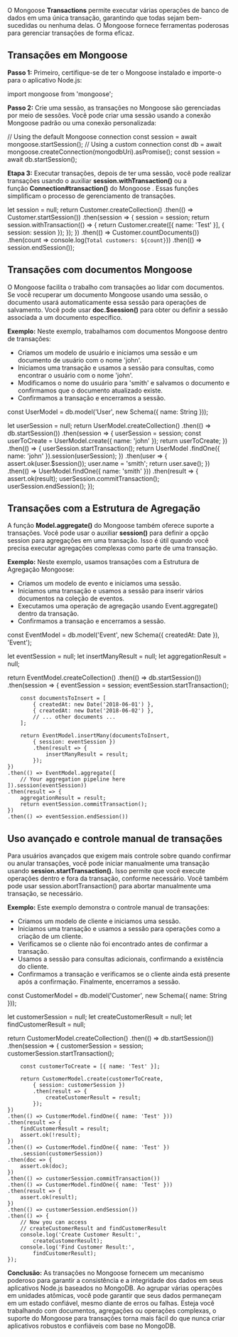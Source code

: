 O Mongoose **Transactions** permite executar várias operações de banco de dados em uma única transação, garantindo que todas sejam bem-sucedidas ou nenhuma delas. O Mongoose fornece ferramentas poderosas para gerenciar transações de forma eficaz.

## Transações em Mongoose

**Passo 1:** Primeiro, certifique-se de ter o Mongoose instalado e importe-o para o aplicativo Node.js:

import mongoose from 'mongoose';

**Passo 2:** Crie uma sessão, as transações no Mongoose são gerenciadas por meio de sessões. Você pode criar uma sessão usando a conexão Mongoose padrão ou uma conexão personalizada:

// Using the default Mongoose connection
const session = await mongoose.startSession();
// Using a custom connection
const db = await mongoose.createConnection(mongodbUri).asPromise();
const session = await db.startSession();

**Etapa 3:** Executar transações, depois de ter uma sessão, você pode realizar transações usando o auxiliar **session.withTransaction()** ou a função **Connection#transaction()** do Mongoose . Essas funções simplificam o processo de gerenciamento de transações.

let session = null;
return Customer.createCollection()
    .then(() => Customer.startSession())
    .then(session => {
        session = session;
        return session.withTransaction(() => {
            return Customer.create([{ name: 'Test' }], { session: session });
        });
    })
    .then(() => Customer.countDocuments())
    .then(count => console.log(`Total customers: ${count}`))
    .then(() => session.endSession());

## Transações com documentos Mongoose

O Mongoose facilita o trabalho com transações ao lidar com documentos. Se você recuperar um documento Mongoose usando uma sessão, o documento usará automaticamente essa sessão para operações de salvamento. Você pode usar **doc.$session()** para obter ou definir a sessão associada a um documento específico.

**Exemplo:** Neste exemplo, trabalhamos com documentos Mongoose dentro de transações:

- Criamos um modelo de usuário e iniciamos uma sessão e um documento de usuário com o nome 'john'.
- Iniciamos uma transação e usamos a sessão para consultas, como encontrar o usuário com o nome 'john'.
- Modificamos o nome do usuário para 'smith' e salvamos o documento e confirmamos que o documento atualizado existe.
- Confirmamos a transação e encerramos a sessão.

const UserModel = 
    db.model('User', new Schema({ name: String }));

let userSession = null;
return UserModel.createCollection()
    .then(() => db.startSession())
    .then(session => {
        userSession = session;
        const userToCreate = 
            UserModel.create({ name: 'john' });
        return userToCreate;
    })
    .then(() => {
        userSession.startTransaction();
        return UserModel
            .findOne({ name: 'john' }).session(userSession);
    })
    .then(user => {
        assert.ok(user.$session());
        user.name = 'smith';
        return user.save();
    })
    .then(() => UserModel.findOne({ name: 'smith' }))
    .then(result => {
        assert.ok(result);
        userSession.commitTransaction();
        userSession.endSession();
    });

## Transações com a Estrutura de Agregação

A função **Model.aggregate()** do Mongoose também oferece suporte a transações. Você pode usar o auxiliar **session()** para definir a opção session para agregações em uma transação. Isso é útil quando você precisa executar agregações complexas como parte de uma transação.

**Exemplo:** Neste exemplo, usamos transações com a Estrutura de Agregação Mongoose:

- Criamos um modelo de evento e iniciamos uma sessão.
- Iniciamos uma transação e usamos a sessão para inserir vários documentos na coleção de eventos.
- Executamos uma operação de agregação usando Event.aggregate() dentro da transação.
- Confirmamos a transação e encerramos a sessão.

const EventModel = db.model('Event',
    new Schema({ createdAt: Date }), 'Event');

let eventSession = null;
let insertManyResult = null;
let aggregationResult = null;

return EventModel.createCollection()
    .then(() => db.startSession())
    .then(session => {
        eventSession = session;
        eventSession.startTransaction();

        const documentsToInsert = [
            { createdAt: new Date('2018-06-01') },
            { createdAt: new Date('2018-06-02') },
            // ... other documents ...
        ];

        return EventModel.insertMany(documentsToInsert,
            { session: eventSession })
            .then(result => {
                insertManyResult = result;
            });
    })
    .then(() => EventModel.aggregate([
        // Your aggregation pipeline here
    ]).session(eventSession))
    .then(result => {
        aggregationResult = result;
        return eventSession.commitTransaction();
    })
    .then(() => eventSession.endSession())

## Uso avançado e controle manual de transações

Para usuários avançados que exigem mais controle sobre quando confirmar ou anular transações, você pode iniciar manualmente uma transação usando **session.startTransaction().** Isso permite que você execute operações dentro e fora da transação, conforme necessário. Você também pode usar session.abortTransaction() para abortar manualmente uma transação, se necessário.

**Exemplo:** Este exemplo demonstra o controle manual de transações:

- Criamos um modelo de cliente e iniciamos uma sessão.
- Iniciamos uma transação e usamos a sessão para operações como a criação de um cliente.
- Verificamos se o cliente não foi encontrado antes de confirmar a transação.
- Usamos a sessão para consultas adicionais, confirmando a existência do cliente.
- Confirmamos a transação e verificamos se o cliente ainda está presente após a confirmação. Finalmente, encerramos a sessão.

const CustomerModel = db.model('Customer',
    new Schema({ name: String }));

let customerSession = null;
let createCustomerResult = null;
let findCustomerResult = null;

return CustomerModel.createCollection()
    .then(() => db.startSession())
    .then(session => {
        customerSession = session;
        customerSession.startTransaction();

        const customerToCreate = [{ name: 'Test' }];

        return CustomerModel.create(customerToCreate,
            { session: customerSession })
            .then(result => {
                createCustomerResult = result;
            });
    })
    .then(() => CustomerModel.findOne({ name: 'Test' }))
    .then(result => {
        findCustomerResult = result;
        assert.ok(!result);
    })
    .then(() => CustomerModel.findOne({ name: 'Test' })
        .session(customerSession))
    .then(doc => {
        assert.ok(doc);
    })
    .then(() => customerSession.commitTransaction())
    .then(() => CustomerModel.findOne({ name: 'Test' }))
    .then(result => {
        assert.ok(result);
    })
    .then(() => customerSession.endSession())
    .then(() => {
        // Now you can access 
        // createCustomerResult and findCustomerResult
        console.log('Create Customer Result:',
            createCustomerResult);
        console.log('Find Customer Result:',
            findCustomerResult);
    });

**Conclusão:** As transações no Mongoose fornecem um mecanismo poderoso para garantir a consistência e a integridade dos dados em seus aplicativos Node.js baseados no MongoDB. Ao agrupar várias operações em unidades atômicas, você pode garantir que seus dados permaneçam em um estado confiável, mesmo diante de erros ou falhas. Esteja você trabalhando com documentos, agregações ou operações complexas, o suporte do Mongoose para transações torna mais fácil do que nunca criar aplicativos robustos e confiáveis com base no MongoDB.
